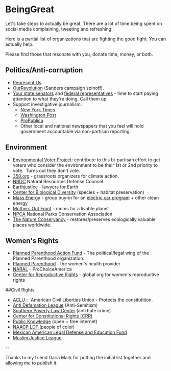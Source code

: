 # BeingGreat

Let's take steps to actually be great. There are a lot of time being spent on social media complaining, tweeting and refreshing. 

Here is a partial list of organizations that are fighting the good fight. You can actually help.

Please find those that resonate with you, donate time, money, or both. 

## Politics/Anti-corruption
- [Represent.Us](http://Represent.Us) 
- [OurRevolution](http://OurRevolution.com) (Sanders campaign spinoff).  
- [Your state senators](http://openstates.org/find_your_legislator/) and [federal representatives](http://www.house.gov/representatives/find/) - time to start paying attention to what they're doing. Call them up. 
- Support investigative journalism: 
	- [New York Times](http://www.nytimes.com/subscriptions/inyt/lp87JWF.html)
	- [Washington Post](https://subscribe.washingtonpost.com)
	- [ProPublica](https://www.propublica.org/donate/) 
	- Other local and national newspapers that you feel will hold government accountable via non-partisan reporting. 

## Environment

- [Environmental Voter Project](http://www.environmentalvoter.org/): contribute to this bi-partisan effort to get voters who consider the environment to be their 1st or 2nd priority to vote.  Turns out they don't vote.  
- [350.org](http://350.org) - grassroots organizers for climate action. 
- [NRDC](https://secure.nrdconline.org/site/Donation2?df_id=15762&15762.donation=form1) Natural Resources Defense Counsel
- [Earthjustice](http://earthjustice.org/) - lawyers for Earth 
- [Center for Biological Diversity](https://biologicaldiversity.salsalabs.com/o/2167/p/salsa/donation/common/public/?donate_page_KEY=12742&track=E1624B2) (species + habitat preservation)
- [Mass Energy](https://www.massenergy.org/programs) - group buy-in for an [electric car program](https://www.massenergywebservices.com/drivegreen/enroll.php?__hstc=160155362.e30abcf999e229c104aa45445ea43a0c.1479228310870.1479228310870.1479228310870.1&__hssc=160155362.3.1479228310870&__hsfp=3776794922) + other clean energy 
- [Mothers Out Front](https://mothersoutfront.nationbuilder.com/donate) - moms for a livable planet
- [NPCA](https://www.npca.org/) National Parks Conservation Association 
- [The Nature Conservancy](http://www.nature.org/) - restores/preserves ecologically valuable places worldwide. 

## Women's Rights
- [Planned Parenthood Action Fund](https://www.plannedparenthoodaction.org/) - The political/legal wing of the Planned Parenthood organization. 
- [Planned Parenthood](https://www.plannedparenthood.org/) - the women's health provider
- [NARAL](https://actnow.prochoiceamerica.org) - ProChoiceAmerica 
- [Center for Reproductive Rights](https://www.reproductiverights.org/) - global org for women's reproductive rights

##Civil Rights

- [ACLU -](https://www.aclu.org/)  American Civil Liberties Union - Protects the consitutition. 
- [Anti Defamation League](http://newengland.adl.org/) (Anti-Semitism) 
- [Southern Poverty Law Center](https://www.splcenter.org/) (anti hate crime)
- [Center for Constitutional Rights (CRR)](http://ccrjustice.org/)
- [Public Knowledge](https://www.publicknowledge.org/about-us/) (open + free internet)
- [NAACP LDF (](http://www.naacpldf.org/)people of color)
- [Mexican American Legal Defense and Education Fund](http://www.maldef.org/)
- [Muslim Justice League](https://www.muslimjusticeleague.org)



--

Thanks to my friend Daria Mark for putting the initial list together and allowing me to publish it. 




